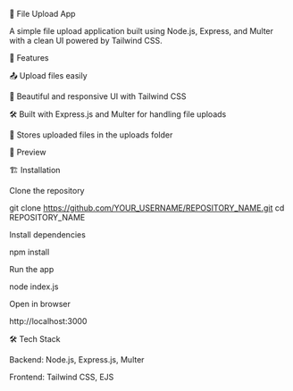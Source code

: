 📂 File Upload App

A simple file upload application built using Node.js, Express, and Multer with a clean UI powered by Tailwind CSS.

🚀 Features

📤 Upload files easily

🎨 Beautiful and responsive UI with Tailwind CSS

🛠 Built with Express.js and Multer for handling file uploads

📂 Stores uploaded files in the uploads folder

📸 Preview



🏗️ Installation

Clone the repository

git clone https://github.com/YOUR_USERNAME/REPOSITORY_NAME.git
cd REPOSITORY_NAME

Install dependencies

npm install

Run the app

node index.js

Open in browser

http://localhost:3000

🛠️ Tech Stack

Backend: Node.js, Express.js, Multer

Frontend: Tailwind CSS, EJS

